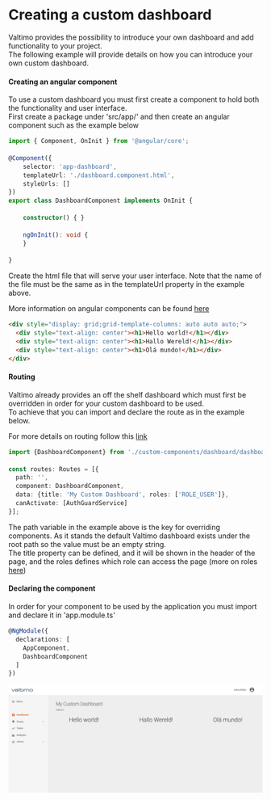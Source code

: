 # Creating a custom dashboard

Valtimo provides the possibility to introduce your own dashboard and add functionality to your project.<br/>
The following example will provide details on how you can introduce your own custom dashboard.

#### Creating an angular component
To use a custom dashboard you must first create a component to hold both
the functionality and user interface.<br/>
First create a package under 'src/app/' and then create an angular component such as the example below

```typescript
import { Component, OnInit } from '@angular/core';

@Component({
    selector: 'app-dashboard',
    templateUrl: './dashboard.component.html',
    styleUrls: []
})
export class DashboardComponent implements OnInit {

    constructor() { }

    ngOnInit(): void {
    }

}
```
Create the html file that will serve your user interface. Note that the name of the file must be the same 
as in the templateUrl property in the example above.

More information on angular components can be found [here](https://angular.io/guide/component-overview#creating-a-component) 
```html
<div style="display: grid;grid-template-columns: auto auto auto;"> 
  <div style="text-align: center"><h1>Hello world!</h1></div> 
  <div style="text-align: center"><h1>Hallo Wereld!</h1></div> 
  <div style="text-align: center"><h1>Olá mundo!</h1></div>  
</div>
```

#### Routing
Valtimo already provides an off the shelf dashboard which must first be overridden in order for your 
custom dashboard to be used.<br/>
To achieve that you can import and declare the route as in the example below.

For more details on routing follow this [link](https://angular.io/guide/router-reference#configuration)

```typescript
import {DashboardComponent} from './custom-components/dashboard/dashboard.component';

const routes: Routes = [{
  path: '',
  component: DashboardComponent,
  data: {title: 'My Custom Dashboard', roles: ['ROLE_USER']},
  canActivate: [AuthGuardService]
}];
```

The path variable in the example above is the key for overriding components. As it stands
the default Valtimo dashboard exists under the root path so the value must be an empty string.<br/>
The title property can be defined, and it will be shown in the header of the page, and the roles
defines which role can access the page (more on roles [here](#))

#### Declaring the component
In order for your component to be used by the application you must import and declare it in 'app.module.ts'

```typescript
@NgModule({
  declarations: [
    AppComponent,
    DashboardComponent
  ]
})
```

![Custom Dashboard](img/custom-dashboard-example.png)

